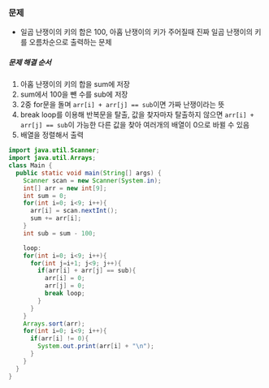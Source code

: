 ### 문제
* 일곱 난쟁이의 키의 합은 100, 아홉 난쟁이의 키가 주어질때 진짜 일곱 난쟁이의 키를 오름차순으로 출력하는 문제

##### 문제 해결 순서
1. 아홉 난쟁이의 키의 합을 sum에 저장
2. sum에서 100을 뺀 수를 sub에 저장
3. 2중 for문을 돌며 `arr[i] + arr[j] == sub`이면 가짜 난쟁이라는 뜻
4. break loop를 이용해 반복문을 탈출, 값을 찾자마자 탈출하지 않으면 `arr[i] + arr[j] == sub`이 가능한 다른 값을 찾아 여러개의 배열이 0으로 바뀔 수 있음
5. 배열을 정렬해서 출력

```java
import java.util.Scanner;
import java.util.Arrays;
class Main {
  public static void main(String[] args) {
    Scanner scan = new Scanner(System.in);
    int[] arr = new int[9];
    int sum = 0;
    for(int i=0; i<9; i++){
      arr[i] = scan.nextInt();
      sum += arr[i];
    }
    int sub = sum - 100;

    loop:
    for(int i=0; i<9; i++){
      for(int j=i+1; j<9; j++){
        if(arr[i] + arr[j] == sub){
          arr[i] = 0;
          arr[j] = 0;
          break loop;
        }
      }
    }
    Arrays.sort(arr);
    for(int i=0; i<9; i++){
      if(arr[i] != 0){
        System.out.print(arr[i] + "\n");
      }
    }
  }
}
```
